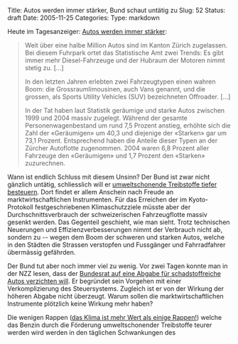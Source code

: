Title: Autos werden immer stärker, Bund schaut untätig zu
Slug: 52
Status: draft
Date: 2005-11-25
Categories:
Type: markdown

Heute im Tagesanzeiger: [Autos werden immer stärker](http://tagi.ch/dyn/news/zuerich/565191.html):

> Weit über eine halbe Million Autos sind im Kanton Zürich zugelassen. Bei diesem Fuhrpark ortet das Statistische Amt zwei Trends: Es gibt immer mehr Diesel-Fahrzeuge und der Hubraum der Motoren nimmt stetig zu. [...]
>
> In den letzten Jahren erlebten zwei Fahrzeugtypen einen wahren Boom: die Grossraumlimousinen, auch Vans genannt, und die grossen, als Sports Utility Vehicles (SUV) bezeichneten Offroader. [...]
>
> In der Tat haben laut Statistik geräumige und starke Autos zwischen 1999 und 2004 massiv zugelegt. Während der gesamte Personenwagenbestand um rund 7,5 Prozent anstieg, erhöhte sich die Zahl der «Geräumigen» um 40,3 und diejenige der «Starken» gar um 73,1 Prozent. Entsprechend haben die Anteile dieser Typen an der Zürcher Autoflotte zugenommen. 2004 waren 6,8 Prozent aller Fahrzeuge den «Geräumigen» und 1,7 Prozent den «Starken» zuzurechnen.

Wann ist endlich Schluss mit diesem Unsinn? Der Bund ist zwar nicht gänzlich untätig, schliesslich will er [umweltschonende Treibstoffe tiefer besteuern](http://blog.irregular.ch/2005/11/23/tiefere-steuern-auf-umweltschonenden-treibstoffen/). Dort findet er allem Anschein nach Freude an marktwirtschaftlichen Instrumenten. Für das Erreichen der im Kyoto-Protokoll festgeschriebenen Klimaschutzziele müsste aber der Durchschnittsverbrauch der schweizerischen Fahrzeugflotte massiv gesenkt werden. Das Gegenteil geschieht, wie man sieht. Trotz technischen Neuerungen und Effizienzverbesserungen nimmt der Verbrauch nicht ab, sondern zu -- wegen dem Boom der schweren und starken Autos, welche in den Städten die Strassen verstopfen und Fussgänger und Fahrradfahrer übermässig gefährden.

Der Bund tut aber noch immer viel zu wenig. Vor zwei Tagen konnte man in der NZZ lesen, dass der [Bundesrat auf eine Abgabe für schadstoffreiche Autos verzichten will](http://www.nzz.ch/2005/11/23/il/newzzEGDJYM6A-12.html). Er begründet sein Vorgehen mit einer Verkomplizierung des Steuersystems. Zugleich ist er von der Wirkung der höheren Abgabe nicht überzeugt. Warum sollen die marktwirtschaftlichen Instrumente plötzlich keine Wirkung mehr haben?

Die wenigen Rappen ([das Klima ist mehr Wert als einige Rappen!](http://www.bastiengirod.ch/journal/2005/11/14/leserbrief-das-klima-ist-mehr-als-ein-paar-rappen-wert-tagi/)) welche das Benzin durch die Förderung umweltschonender Treibstoffe teurer werden wird werden in den täglichen Schwankungen des
